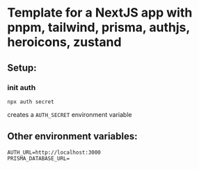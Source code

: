 # Template for a NextJS app with pnpm, tailwind, prisma, authjs, heroicons, zustand

## Setup:
### init auth
```
npx auth secret
```
creates a `AUTH_SECRET` environment variable

## Other environment variables:
```
AUTH_URL=http://localhost:3000
PRISMA_DATABASE_URL=
```